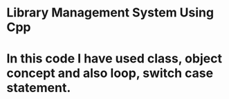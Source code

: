 # Library Management System Using Cpp
# In this code I have used class, object concept and also loop, switch case statement.
